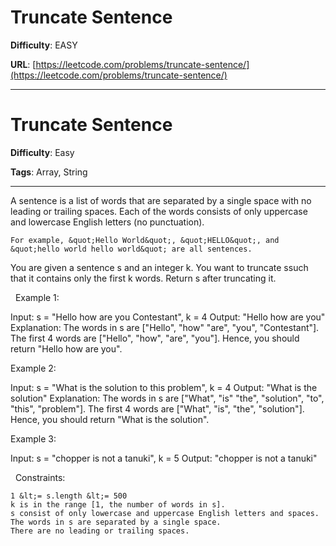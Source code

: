 # Truncate Sentence

**Difficulty**: EASY

**URL**: [https://leetcode.com/problems/truncate-sentence/](https://leetcode.com/problems/truncate-sentence/)

---

# Truncate Sentence

**Difficulty**: Easy

**Tags**: Array, String

---

A sentence is a list of words that are separated by a single space with no leading or trailing spaces. Each of the words consists of only uppercase and lowercase English letters (no punctuation).


	For example, &quot;Hello World&quot;, &quot;HELLO&quot;, and &quot;hello world hello world&quot; are all sentences.


You are given a sentence s​​​​​​ and an integer k​​​​​​. You want to truncate s​​​​​​ such that it contains only the first k​​​​​​ words. Return s​​​​​​ after truncating it.

&nbsp;
Example 1:


Input: s = &quot;Hello how are you Contestant&quot;, k = 4
Output: &quot;Hello how are you&quot;
Explanation:
The words in s are [&quot;Hello&quot;, &quot;how&quot; &quot;are&quot;, &quot;you&quot;, &quot;Contestant&quot;].
The first 4 words are [&quot;Hello&quot;, &quot;how&quot;, &quot;are&quot;, &quot;you&quot;].
Hence, you should return &quot;Hello how are you&quot;.


Example 2:


Input: s = &quot;What is the solution to this problem&quot;, k = 4
Output: &quot;What is the solution&quot;
Explanation:
The words in s are [&quot;What&quot;, &quot;is&quot; &quot;the&quot;, &quot;solution&quot;, &quot;to&quot;, &quot;this&quot;, &quot;problem&quot;].
The first 4 words are [&quot;What&quot;, &quot;is&quot;, &quot;the&quot;, &quot;solution&quot;].
Hence, you should return &quot;What is the solution&quot;.

Example 3:


Input: s = &quot;chopper is not a tanuki&quot;, k = 5
Output: &quot;chopper is not a tanuki&quot;


&nbsp;
Constraints:


	1 &lt;= s.length &lt;= 500
	k is in the range [1, the number of words in s].
	s consist of only lowercase and uppercase English letters and spaces.
	The words in s are separated by a single space.
	There are no leading or trailing spaces.



